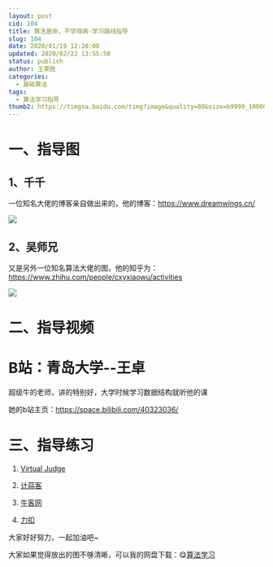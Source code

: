 ```yaml
---
layout: post
cid: 104
title: 算法是命，不学得病-学习路线指导
slug: 104
date: 2020/01/19 12:20:00
updated: 2020/02/22 13:55:58
status: publish
author: 王荣胜
categories: 
  - 基础算法
tags: 
  - 算法学习指导
thumb2: https://timgsa.baidu.com/timg?image&quality=80&size=b9999_10000&sec=1582361026761&di=d61c816178da21a79504cfcb6a2054cf&imgtype=0&src=http%3A%2F%2Fopinion.zjol.com.cn%2Fmrwp%2F201712%2FW020171230303367728402.png
---
```



<!--more-->
# 一、指导图

## 1、千千

一位知名大佬的博客亲自做出来的，他的博客：https://www.dreamwings.cn/

![](https://sqdxwz.com/usr/uploads/2020/01/974314474.png)

## 2、吴师兄

又是另外一位知名算法大佬的图，他的知乎为：https://www.zhihu.com/people/cxyxiaowu/activities

![](https://sqdxwz.com/usr/uploads/2020/01/71637845.jpg)

# 二、指导视频

# B站：青岛大学--王卓

超级牛的老师，讲的特别好，大学时候学习数据结构就听他的课

她的b站主页：https://space.bilibili.com/40323036/

# 三、指导练习

1. [Virtual Judge](https://vjudge.net/)

2. [计蒜客](https://www.jisuanke.com/)

3. [牛客网](https://ac.nowcoder.com/acm/problem/list)

4. [力扣](https://leetcode-cn.com/problemset/all/)

大家好好努力，一起加油吧~

大家如果觉得放出的图不够清晰，可以我的网盘下载：:yum:[算法学习](http://pan.sqdxwz.com/?/文档/算法学习/)